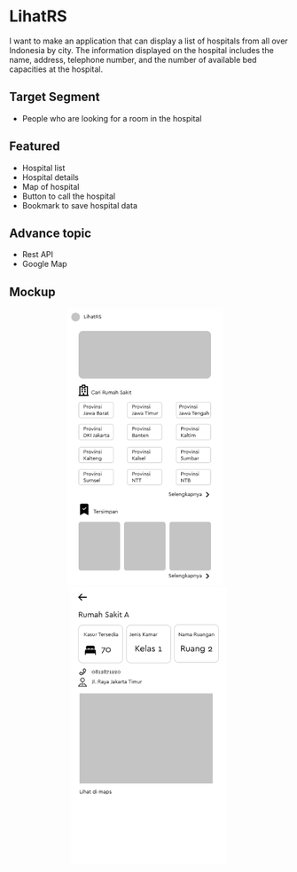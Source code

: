 # LihatRS
I want to make an application that can display a list of hospitals from all over Indonesia by city. The information displayed on the hospital includes the name, address, telephone number, and the number of available bed capacities at the hospital.

## Target Segment
- People who are looking for a room in the hospital

## Featured
- Hospital list
- Hospital details
- Map of hospital
- Button to call the hospital
- Bookmark to save hospital data

## Advance topic
- Rest API
- Google Map

## Mockup
<p align="center">
  <img height="500" src="Home.png">
  &nbsp &nbsp
  <img height="500" src="Detail.png">
</p>
